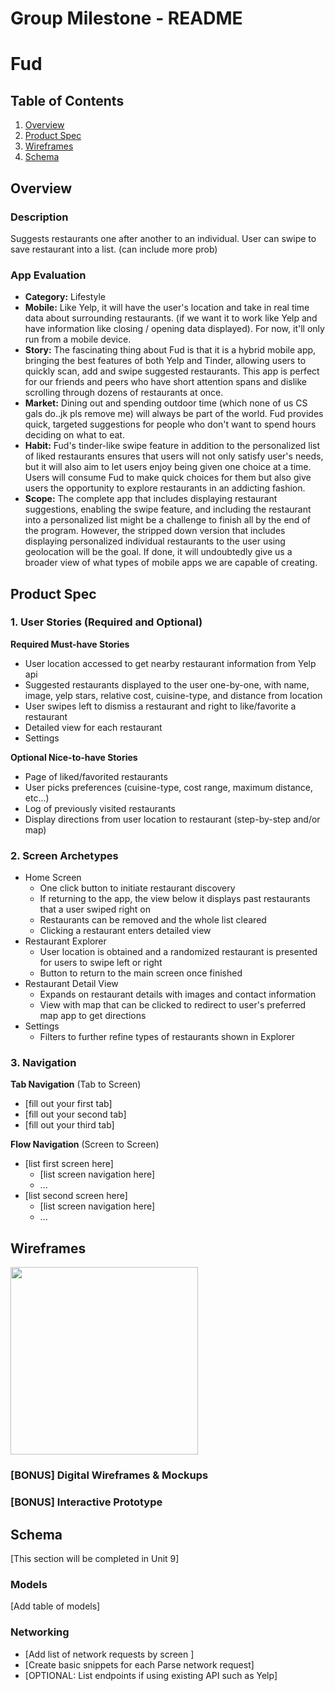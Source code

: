 Group Milestone - README
===

# Fud
 
## Table of Contents
1. [Overview](#Overview)
1. [Product Spec](#Product-Spec)
1. [Wireframes](#Wireframes)
2. [Schema](#Schema)

## Overview
### Description
Suggests restaurants one after another to an individual. User can swipe to save restaurant into a list. (can include more prob) 

### App Evaluation
- **Category:** Lifestyle 
- **Mobile:** Like Yelp, it will have the user's location and take in real time data about surrounding restaurants. (if we want it to work like Yelp and have information like closing / opening data displayed). For now, it'll only run from a mobile device. 
- **Story:** The fascinating thing about Fud is that it is a hybrid mobile app, bringing the best features of both Yelp and Tinder, allowing users to quickly scan, add and swipe suggested restaurants. This app is perfect for our friends and peers who have short attention spans and dislike scrolling through dozens of restaurants at once. 
- **Market:** Dining out and spending outdoor time (which none of us CS gals do..jk pls remove me) will always be part of the world. Fud provides quick, targeted suggestions for people who don't want to spend hours deciding on what to eat. 
- **Habit:** Fud's tinder-like swipe feature in addition to the personalized list of liked restaurants ensures that users will not only satisfy user's needs, but it will also aim to let users enjoy being given one choice at a time. Users will consume Fud to make quick choices for them but also give users the opportunity to explore restaurants in an addicting fashion.
- **Scope:** The complete app that includes displaying restaurant suggestions, enabling the swipe feature, and including the restaurant into a personalized list might be a challenge to finish all by the end of the program. However, the stripped down version that includes displaying personalized individual restaurants to the user using geolocation will be the goal. If done, it will undoubtedly give us a broader view of what types of mobile apps we are capable of creating. 

## Product Spec

### 1. User Stories (Required and Optional)

**Required Must-have Stories**

* User location accessed to get nearby restaurant information from Yelp api
* Suggested restaurants displayed to the user one-by-one, with name, image, yelp stars, relative cost, cuisine-type, and distance from location
* User swipes left to dismiss a restaurant and right to like/favorite a restaurant
* Detailed view for each restaurant
* Settings

**Optional Nice-to-have Stories**

* Page of liked/favorited restaurants
* User picks preferences (cuisine-type, cost range, maximum distance, etc...)
* Log of previously visited restaurants
* Display directions from user location to restaurant (step-by-step and/or map)

### 2. Screen Archetypes

* Home Screen
   * One click button to initiate restaurant discovery
   * If returning to the app, the view below it displays past restaurants that a user swiped right on
   * Restaurants can be removed and the whole list cleared 
   * Clicking a restaurant enters detailed view
* Restaurant Explorer
   * User location is obtained and a randomized restaurant is presented for users to swipe left or right
   * Button to return to the main screen once finished 
* Restaurant Detail View
   * Expands on restaurant details with images and contact information
   * View with map that can be clicked to redirect to user's preferred map app to get directions
* Settings 
   * Filters to further refine types of restaurants shown in Explorer
   

### 3. Navigation

**Tab Navigation** (Tab to Screen)

* [fill out your first tab]
* [fill out your second tab]
* [fill out your third tab]

**Flow Navigation** (Screen to Screen)

* [list first screen here]
   * [list screen navigation here]
   * ...
* [list second screen here]
   * [list screen navigation here]
   * ...

## Wireframes
<img src="images/wireframe.png" width=300px>

### [BONUS] Digital Wireframes & Mockups

### [BONUS] Interactive Prototype

## Schema 
[This section will be completed in Unit 9]
### Models
[Add table of models]
### Networking
- [Add list of network requests by screen ]
- [Create basic snippets for each Parse network request]
- [OPTIONAL: List endpoints if using existing API such as Yelp]
